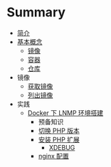 # Summary

* [简介](README.md)
* [基本概念](concepts.md)
    * [镜像](concepts/image.md)
    * [容器](concepts/container.md)
    * [仓库](concepts/repository.md)
* 镜像
    * [获取镜像](image/get.md)
    * [列出镜像](image/list.md)
* 实践
    * [Docker 下 LNMP 环境搭建](practice/dnmp.md)
        * 预备知识
        * [切换 PHP 版本](practice/lnmp/change_php_version.md)
        * [安装 PHP 扩展](practice/lnmp/install_php_extension.md)
            * [XDEBUG](practice/lnmp/docker_phpstorm_xdebug.md)
        * [nginx 配置](practice/lnmp/nginx_conf.md)